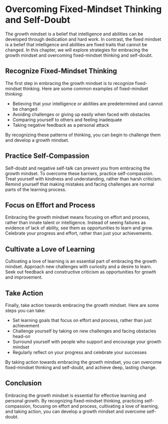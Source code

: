 Overcoming Fixed-Mindset Thinking and Self-Doubt
=========================================================================================

The growth mindset is a belief that intelligence and abilities can be developed through dedication and hard work. In contrast, the fixed mindset is a belief that intelligence and abilities are fixed traits that cannot be changed. In this chapter, we will explore strategies for embracing the growth mindset and overcoming fixed-mindset thinking and self-doubt.

Recognize Fixed-Mindset Thinking
--------------------------------

The first step in embracing the growth mindset is to recognize fixed-mindset thinking. Here are some common examples of fixed-mindset thinking:

* Believing that your intelligence or abilities are predetermined and cannot be changed
* Avoiding challenges or giving up easily when faced with obstacles
* Comparing yourself to others and feeling inadequate
* Taking negative feedback as a personal attack

By recognizing these patterns of thinking, you can begin to challenge them and develop a growth mindset.

Practice Self-Compassion
------------------------

Self-doubt and negative self-talk can prevent you from embracing the growth mindset. To overcome these barriers, practice self-compassion. Treat yourself with kindness and understanding, rather than harsh criticism. Remind yourself that making mistakes and facing challenges are normal parts of the learning process.

Focus on Effort and Process
---------------------------

Embracing the growth mindset means focusing on effort and process, rather than innate talent or intelligence. Instead of seeing failures as evidence of lack of ability, see them as opportunities to learn and grow. Celebrate your progress and effort, rather than just your achievements.

Cultivate a Love of Learning
----------------------------

Cultivating a love of learning is an essential part of embracing the growth mindset. Approach new challenges with curiosity and a desire to learn. Seek out feedback and constructive criticism as opportunities for growth and improvement.

Take Action
-----------

Finally, take action towards embracing the growth mindset. Here are some steps you can take:

* Set learning goals that focus on effort and process, rather than just achievement
* Challenge yourself by taking on new challenges and facing obstacles head-on
* Surround yourself with people who support and encourage your growth mindset
* Regularly reflect on your progress and celebrate your successes

By taking action towards embracing the growth mindset, you can overcome fixed-mindset thinking and self-doubt, and achieve deep, lasting change.

Conclusion
----------

Embracing the growth mindset is essential for effective learning and personal growth. By recognizing fixed-mindset thinking, practicing self-compassion, focusing on effort and process, cultivating a love of learning, and taking action, you can develop a growth mindset and overcome self-doubt.
